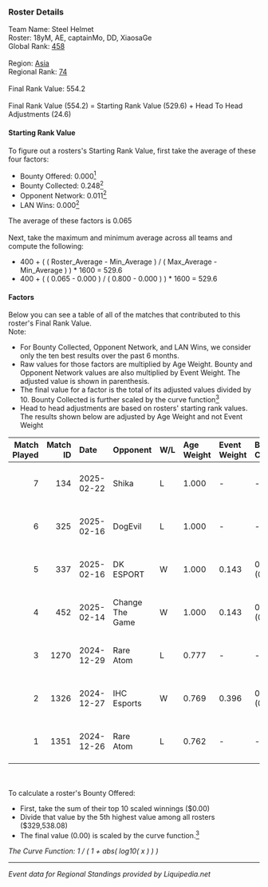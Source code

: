 ### Roster Details<br />
Team Name: Steel Helmet<br />
Roster: 18yM, AE, captainMo, DD, XiaosaGe<br />
Global Rank: [458](../standings_global.md)<br />
<br />
Region: [Asia]( ../standings_asia.md)<br />
Regional Rank: [74]( ../standings_asia.md)<br />
<br />
Final Rank Value:  554.2<br />
<br />
Final Rank Value (554.2) = Starting Rank Value (529.6) + Head To Head Adjustments (24.6)<br />

#### Starting Rank Value<br />
To figure out a rosters's Starting Rank Value, first take the average of these four factors:<br />
- Bounty Offered: 0.000[<sup>1</sup>](#table2)
- Bounty Collected: 0.248[<sup>2</sup>](#table1)
- Opponent Network: 0.011[<sup>2</sup>](#table1)
- LAN Wins: 0.000[<sup>2</sup>](#table1)

The average of these factors is 0.065<br />
<br />
Next, take the maximum and minimum average across all teams and compute the following:<br />
- 400 + ( ( Roster_Average - Min_Average ) / ( Max_Average - Min_Average ) ) * 1600 = 529.6
- 400 + ( ( 0.065 - 0.000 ) / ( 0.800 - 0.000 ) ) * 1600 = 529.6


#### Factors<br />
Below you can see a table of all of the matches that contributed to this roster's Final Rank Value.<br />
Note:<br />

- For Bounty Collected, Opponent Network, and LAN Wins, we consider only the ten best results over the past 6 months.
- Raw values for those factors are multiplied by Age Weight. Bounty and Opponent Network values are also multiplied by Event Weight. The adjusted value is shown in parenthesis.
- The final value for a factor is the total of its adjusted values divided by 10. Bounty Collected is further scaled by the curve function[<sup>3</sup>](#curveFunction)
- Head to head adjustments are based on rosters' starting rank values. The results shown below are adjusted by Age Weight and not Event Weight
<span id="table1"></span><br />


| Match Played | Match ID | Date       | Opponent        | W/L | Age Weight | Event Weight | Bounty Collected | Opponent Network | LAN Wins  | H2H Adj. | Roster                            |
| -: | -: | :- | :- | :- | :- | :- | :- | :- | :- | -: | :- |
|            7 |      134 | 2025-02-22 | Shika           | L   | 1.000      | -            | -                | -                | -         |   -15.25 | 18yM, AE, captainMo, DD, XiaosaGe |
|            6 |      325 | 2025-02-16 | DogEvil         | L   | 1.000      | -            | -                | -                | -         |    -5.40 | 18yM, AE, captainMo, DD, XiaosaGe |
|            5 |      337 | 2025-02-16 | DK ESPORT       | W   | 1.000      | 0.143        | 0.000 (0.000)    | 0.000 (0.000)    | 0 (0.000) |     8.60 | 18yM, AE, captainMo, DD, XiaosaGe |
|            4 |      452 | 2025-02-14 | Change The Game | W   | 1.000      | 0.143        | 0.061 (0.009)    | 0.221 (0.032)    | 0 (0.000) |    22.92 | 18yM, AE, CaptainMo, DD, XiaosaGe |
|            3 |     1270 | 2024-12-29 | Rare Atom       | L   | 0.777      | -            | -                | -                | -         |    -2.06 | 18yM, AE, captainMo, DD, xiaosaGe |
|            2 |     1326 | 2024-12-27 | IHC Esports     | W   | 0.769      | 0.396        | 0.002 (0.001)    | 0.247 (0.075)    | 0 (0.000) |    17.41 | 18yM, AE, captainMo, DD, xiaosaGe |
|            1 |     1351 | 2024-12-26 | Rare Atom       | L   | 0.762      | -            | -                | -                | -         |    -1.66 | 18yM, AE, captainMo, DD, xiaosaGe |

<br />
<span id="table2"></span><br />
To calculate a roster's Bounty Offered:<br />

- First, take the sum of their top 10 scaled winnings ($0.00)
- Divide that value by the 5th highest value among all rosters ($329,538.08)
- The final value (0.00) is scaled by the curve function.[<sup>3</sup>](#curveFunction)

<span id="curveFunction"></span>_The Curve Function: 1 / ( 1 + abs( log10( x ) ) )_<br />

---
_Event data for Regional Standings provided by Liquipedia.net_<br />
